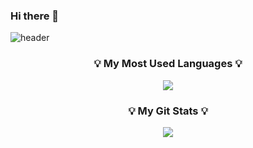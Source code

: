 ### Hi there 👋

<!--
**kihyeoon/kihyeoon** is a ✨ _special_ ✨ repository because its `README.md` (this file) appears on your GitHub profile.

Here are some ideas to get you started:

- 🔭 I’m currently working on ...
- 🌱 I’m currently learning ...
- 👯 I’m looking to collaborate on ...
- 🤔 I’m looking for help with ...
- 💬 Ask me about ...
- 📫 How to reach me: ...
- 😄 Pronouns: ...
- ⚡ Fun fact: ...
-->
![header](https://capsule-render.vercel.app/api?type=waving&color=auto&height=200&section=header&text=HelloWorld!%20🥳&fontSize=50&animation=twinkling)

<!--
[![Solved.ac
kihyeoon](http://mazassumnida.wtf/api/v2/generate_badge?boj=bangion)](https://solved.ac/bangion)
-->

<h3 align="center">💡 My Most Used Languages 💡</h3>
<p align="center">
  <a href="https://github.com/kihyeoon">
    <img align="center" src="https://github-readme-stats.vercel.app/api/top-langs/?username=kihyeoon&layout=compact&show_icons=ture&show_owner=ture&hide_title=ture&theme=nord" />
  </a>
</p>
<h3 align="center">💡 My Git Stats 💡</h3>
<p align="center">
  <a href="https://github.com/kihyeoon">
    <img align="center" src="https://github-readme-stats.vercel.app/api?username=kihyeoon&hide=ture&hide_title=ture&show_icons=ture&include_all_commits=ture&theme=nord" />
  </a>
</p>
